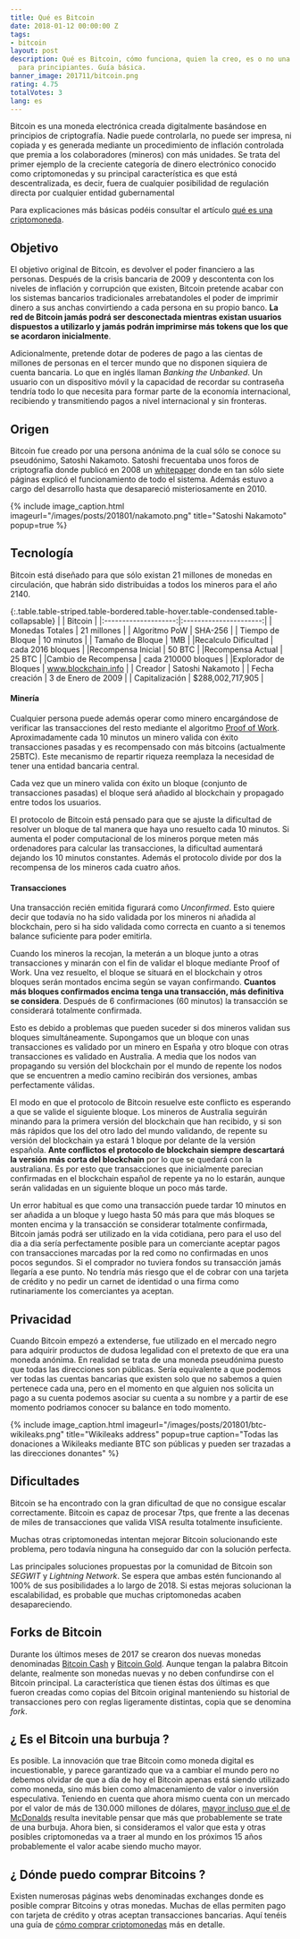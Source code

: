 ```yaml
---
title: Qué es Bitcoin
date: 2018-01-12 00:00:00 Z
tags:
- bitcoin
layout: post
description: Qué es Bitcoin, cómo funciona, quien la creo, es o no una burbuja. Explicaciones
  para principiantes. Guía básica.
banner_image: 201711/bitcoin.png
rating: 4.75
totalVotes: 3
lang: es
---
```


Bitcoin es una moneda electrónica creada digitalmente basándose en principios de criptografía. Nadie puede controlarla, no puede ser impresa, ni copiada y es generada mediante un procedimiento de inflación controlada que premia a los colaboradores (mineros) con más unidades.
Se trata del primer ejemplo de la creciente categoría de dinero electrónico conocido como criptomonedas y su principal característica es que está descentralizada, es decir, fuera de cualquier posibilidad de regulación directa por cualquier entidad gubernamental

<!--more-->

Para explicaciones más básicas podéis consultar el artículo [qué es una criptomoneda](/que-es-una-criptomoneda).

## Objetivo
El objetivo original de Bitcoin, es devolver el poder financiero a las personas. Después de la crisis bancaria de 2009 y descontenta con los niveles de inflación y corrupción que existen, Bitcoin pretende acabar con los sistemas bancarios tradicionales arrebatandoles el poder de imprimir dinero a sus anchas convirtiendo a cada persona en su propio banco. **La red de Bitcoin jamás podrá ser desconectada mientras existan usuarios dispuestos a utilizarlo y jamás podrán imprimirse más tokens que los que se acordaron inicialmente**.

Adicionalmente, pretende dotar de poderes de pago a las cientas de millones de personas en el tercer mundo que no disponen siquiera de cuenta bancaria. Lo que en inglés llaman *Banking the Unbanked*. Un usuario con un dispositivo móvil y la capacidad de recordar su contraseña tendría todo lo que necesita para formar parte de la economía internacional, recibiendo y transmitiendo pagos a nivel internacional y sin fronteras.

## Origen

Bitcoin fue creado por una persona anónima de la cual sólo se conoce su pseudónimo, Satoshi Nakamoto. Satoshi frecuentaba unos foros de criptografía donde publicó en 2008 un <a rel="nofollow" href="https://bitcoin.org/bitcoin.pdf" target="_blank">whitepaper</a> donde en tan sólo siete páginas explicó el funcionamiento de todo el sistema. Además estuvo a cargo del desarrollo hasta que desapareció misteriosamente en 2010.

{% include image_caption.html imageurl="/images/posts/201801/nakamoto.png" title="Satoshi Nakamoto" popup=true %}

## Tecnología

Bitcoin está diseñado para que sólo existan 21 millones de monedas en circulación, que habrán sido distribuidas a todos los mineros para el año 2140.

{:.table.table-striped.table-bordered.table-hover.table-condensed.table-collapsable}
|                      | Bitcoin                |
|:--------------------:|:----------------------:|
| Monedas Totales      | 21 millones            |
| Algoritmo PoW        | SHA-256                |
| Tiempo de Bloque     | 10 minutos             |
| Tamaño de Bloque     |     1MB                |
|Recalculo Dificultad  | cada 2016 bloques      |
|Recompensa Inicial    |   50 BTC               |
|Recompensa Actual     |   25 BTC               |
|Cambio de Recompensa  | cada 210000 bloques    |
|Explorador de Bloques | www.blockchain.info    |
| Creador              | Satoshi Nakamoto       |
| Fecha creación       | 3 de Enero de 2009     |
| Capitalización       | $288,002,717,905	    |

#### Minería

Cualquier persona puede además operar como minero encargándose de verificar las transacciones del resto mediante el algoritmo [Proof of Work](/que-es-proof-of-work). Aproximadamente cada 10 minutos un minero valida con éxito transacciones pasadas y es recompensado con más bitcoins (actualmente 25BTC). Este mecanismo de repartir riqueza reemplaza la necesidad de tener una entidad bancaria central.

Cada vez que un minero valida con éxito un bloque (conjunto de transacciones pasadas) el bloque será añadido al blockchain y propagado entre todos los usuarios.

El protocolo de Bitcoin está pensado para que se ajuste la dificultad de resolver un bloque de tal manera que haya uno resuelto cada 10 minutos. Si aumenta el poder computacional de los mineros porque meten más ordenadores para calcular las transacciones, la dificultad aumentará dejando los 10 minutos constantes. Además el protocolo divide por dos la recompensa de los mineros cada cuatro años.

#### Transacciones

Una transacción recién emitida figurará como *Unconfirmed*. Esto quiere decir que todavía no ha sido validada por los mineros ni añadida al blockchain, pero si ha sido validada como correcta en cuanto a si tenemos balance suficiente para poder emitirla.

Cuando los mineros la recojan, la meterán a un bloque junto a otras transacciones y minarán con el fin de validar el bloque mediante Proof of Work. Una vez resuelto, el bloque se situará en el blockchain y otros bloques serán montados encima según se vayan confirmando. **Cuantos más bloques confirmados encima tenga una transacción, más definitiva se considera**. Después de 6 confirmaciones (60 minutos) la transacción se considerará totalmente confirmada.

Esto es debido a problemas que pueden suceder si dos mineros validan sus bloques simultáneamente. Supongamos que un bloque con unas transacciones es validado por un minero en España y otro bloque con otras transacciones es validado en Australia. A media que los nodos van propagando su versión del blockchain por el mundo de repente los nodos que se encuentren a medio camino recibirán dos versiones, ambas perfectamente válidas.

El modo en que el protocolo de Bitcoin resuelve este conflicto es esperando a que se valide el siguiente bloque. Los mineros de Australia seguirán minando para la primera versión del blockchain que han recibido, y si son más rápidos que los del otro lado del mundo validando, de repente su versión del blockchain ya estará 1 bloque por delante de la versión española. **Ante conflictos el protocolo de blockchain siempre descartará la versión más corta del blockchain** por lo que se quedará con la australiana.
Es por esto que transacciones que inicialmente parecian confirmadas en el blockchain español de repente ya no lo estarán, aunque serán validadas en un siguiente bloque un poco más tarde.

Un error habitual es que como una transacción puede tardar 10 minutos en ser añadida a un bloque y luego hasta 50 más para que más bloques se monten encima y la transacción se considerar totalmente confirmada, Bitcoin jamás podrá ser utilizado en la vida cotidiana, pero para el uso del dia a dia sería perfectamente posible para un comerciante aceptar pagos con transacciones marcadas por la red como no confirmadas en unos pocos segundos. Si el comprador no tuviera fondos su transacción jamás llegaría a ese punto. No tendría más riesgo que el de cobrar con una tarjeta de crédito y no pedir un carnet de identidad o una firma como rutinariamente los comerciantes ya aceptan.

## Privacidad

Cuando Bitcoin empezó a extenderse, fue utilizado en el mercado negro para adquirir productos de dudosa legalidad con el pretexto de que era una moneda anónima. En realidad se trata de una moneda pseudónima puesto que todas las direcciones son públicas. Sería equivalente a que podemos ver todas las cuentas bancarias que existen solo que no sabemos a quien pertenece cada una, pero en el momento en que alguien nos solicita un pago a su cuenta podemos asociar su cuenta a su nombre y a partir de ese momento podriamos conocer su balance en todo momento.

{% include image_caption.html imageurl="/images/posts/201801/btc-wikileaks.png" title="Wikileaks address" popup=true caption="Todas las donaciones a Wikileaks mediante BTC son públicas y pueden ser trazadas a las direcciones donantes" %}

## Dificultades

Bitcoin se ha encontrado con la gran dificultad de que no consigue escalar correctamente. Bitcoin es capaz de procesar 7tps, que frente a las decenas de miles de transacciones que valida VISA resulta totalmente insuficiente.

Muchas otras criptomonedas intentan mejorar Bitcoin solucionando este problema, pero todavía ninguna ha conseguido dar con la solución perfecta.

Las principales soluciones propuestas por la comunidad de Bitcoin son *SEGWIT* y *Lightning Network*. Se espera que ambas estén funcionando al 100% de sus posibilidades a lo largo de 2018. Si estas mejoras solucionan la escalabilidad, es probable que muchas criptomonedas acaben desapareciendo.

## Forks de Bitcoin

Durante los últimos meses de 2017 se crearon dos nuevas monedas denominadas [Bitcoin Cash](/que-es-bitcoin-cash) y [Bitcoin Gold](/conseguir-bitcoin-gold). Aunque tengan la palabra Bitcoin delante, realmente son monedas nuevas y no deben confundirse con el Bitcoin principal. La característica que tienen éstas dos últimas es que fueron creadas como copias del Bitcoin original manteniendo su historial de transacciones pero con reglas ligeramente distintas, copia que se denomina *fork*.

## ¿ Es el Bitcoin una burbuja ?

Es posible. La innovación que trae Bitcoin como moneda digital es incuestionable, y parece garantizado que va a cambiar el mundo pero no debemos olvidar de que a día de hoy el Bitcoin apenas está siendo utilizado como moneda, sino más bien como almacenamiento de valor o inversión especulativa.
Teniendo en cuenta que ahora mismo cuenta con un mercado por el valor de más de 130.000 millones de dólares, <a rel="nofollow" href="https://finance.yahoo.com/quote/mcd?ltr=1">mayor incluso que el de McDonalds</a> resulta inevitable pensar que más que probablemente se trate de una burbuja.
Ahora bien, si consideramos el valor que esta y otras posibles criptomonedas va a traer al mundo en los próximos 15 años probablemente el valor acabe siendo mucho mayor.

## ¿ Dónde puedo comprar Bitcoins ?

Existen numerosas páginas webs denominadas exchanges donde es posible comprar Bitcoins y otras monedas. Muchas de ellas permiten pago con tarjeta de crédito y otras aceptan transacciones bancarias. Aquí tenéis una guía de [cómo comprar criptomonedas](/como-comprar-criptomonedas/) más en detalle.
